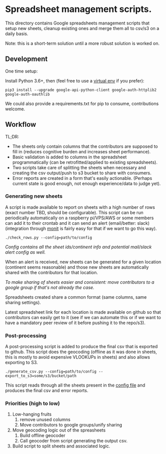 # Spreadsheet management scripts.

This directory contains Google spreadsheets management scripts that setup new sheets, cleanup existing ones and merge them all to csv/s3 on a daily basis.

Note: this is a short-term solution until a more robust solution is worked on.

## Development

One time setup:

Install Python 3.6+, then (feel free to use a [virtual env](https://docs.python.org/3/library/venv.html) if you prefer):

```
pip3 install --upgrade google-api-python-client google-auth-httplib2 google-auth-oauthlib
```

We could also provide a requirements.txt for pip to consume, contributions welcome.

## Workflow

TL;DR:
  - The sheets only contain columns that the contributors are supposed to fill in (reduces cognitive burden and increases sheet performance).
  - Basic validation is added to columns in the spreadsheet programmatically (can be retrofitted/applied to existing spreadsheets).
  - Two scripts take care of splitting the sheets when necessary and creating the csv output/push to s3 bucket to share with consumers.
  - Error reports are created in a form that's easily actionable. (Perhaps current state is good enough, not enough experience/data to judge yet).

### Generating new sheets

A script is made available to report on sheets with a high number of rows (exact number TBD, should be configurable).
This script can be run periodically automatically on a raspberry pi/VPS/AWS or some members can add it to their crontab and it can send an alert (email/better: slack) (integration through [monit](https://mmonit.com/monit/) is fairly easy for that if we want to go this way).

```
./check_rows.py --config=path/to/config
```

_Config contains all the sheet ids/continent info and potential mail/slack alert config as well._

When an alert is received, new sheets can be generated for a given location (continent seems reasonable) and those new sheets are automatically shared with the contributors for that location.

_To make sharing of sheets easier and consistent: move contributors to a google group if that's not already the case._

Spreadsheets created share a common format (same columns, same sharing settings).

Latest spreadsheet link for each location is made available on github so that contributors can easily get to it (see if we can automate this or if we want to have a mandatory peer review of it before pushing it to the repo/s3).

### Post-processing

A post-processing script is added to produce the final csv that is exported to github. This script does the geocoding (offline as it was done in sheets, this is mostly to avoid expensive VLOOKUPs in sheets) and also allows exporting to S3.

```
./generate_csv.py --config=path/to/config --export_to_s3=some/s3/bucket/path
```

This script reads through all the sheets present in the [config file](https://github.com/open-covid-data/mvp-notes-and-ideas/blob/master/sheet_cleaner/CONFIG) and produces the final csv and error reports.

### Priorities (high to low)

1. Low-hanging fruits
   1. remove unused columns
   1. Move contributors to google groups/unify sharing
1. Move geocoding logic out of the spreasheets
   1. Build offline geocoder
   1. Call geocoder from script generating the output csv.
1. Build script to split sheets and associated logic.